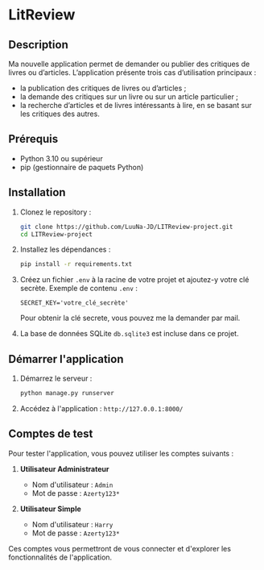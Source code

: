 # LitReview

## Description

Ma nouvelle application permet de demander ou publier des critiques de livres ou d’articles. L’application présente trois cas d’utilisation principaux :

- la publication des critiques de livres ou d’articles ;
- la demande des critiques sur un livre ou sur un article particulier ;
- la recherche d’articles et de livres intéressants à lire, en se basant sur les critiques des autres.

## Prérequis

- Python 3.10 ou supérieur
- pip (gestionnaire de paquets Python)

## Installation

1. Clonez le repository :

   ```bash
   git clone https://github.com/LuuNa-JD/LITReview-project.git
   cd LITReview-project
   ```

2. Installez les dépendances :

   ```bash
   pip install -r requirements.txt
   ```

3. Créez un fichier `.env` à la racine de votre projet et ajoutez-y votre clé secrète.
   Exemple de contenu `.env` :
   ```plaintext
   SECRET_KEY='votre_clé_secrète'
   ```
    Pour obtenir la clé secrete, vous pouvez me la demander par mail.

4. La base de données SQLite `db.sqlite3` est incluse dans ce projet.

## Démarrer l'application

1. Démarrez le serveur :

   ```bash
   python manage.py runserver
   ```

2. Accédez à l'application : `http://127.0.0.1:8000/`

## Comptes de test

Pour tester l'application, vous pouvez utiliser les comptes suivants :

1. **Utilisateur Administrateur**
   - Nom d'utilisateur : `Admin`
   - Mot de passe : `Azerty123*`

2. **Utilisateur Simple**
   - Nom d'utilisateur : `Harry`
   - Mot de passe : `Azerty123*`

Ces comptes vous permettront de vous connecter et d'explorer les fonctionnalités de l'application.

